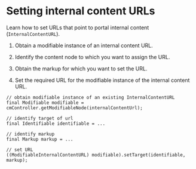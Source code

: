 # Setting internal content URLs

Learn how to set URLs that point to portal internal content (`InternalContentURL`).

1.  Obtain a modifiable instance of an internal content URL.

2.  Identify the content node to which you want to assign the URL.

3.  Obtain the markup for which you want to set the URL.

4.  Set the required URL for the modifiable instance of the internal content URL.


```
// obtain modifiable instance of an existing InternalContentURL
final Modifiable modifiable = cmController.getModifiableNode(internalContentUrl);

// identify target of url
final Identifiable identifiable = ...

// identify markup
final Markup markup = ...

// set URL
((ModifiableInternalContentURL) modifiable).setTarget(identifiable, markup);
```


